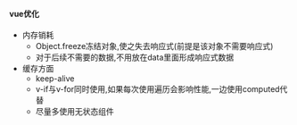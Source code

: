 #### vue优化
  - 内存销耗
    - Object.freeze冻结对象,使之失去响应式(前提是该对象不需要响应式)
    - 对于后续不需要的数据,不用放在data里面形成响应式数据
  - 缓存方面
    - keep-alive
    - v-if与v-for同时使用,如果每次使用遍历会影响性能,一边使用computed代替
    - 尽量多使用无状态组件